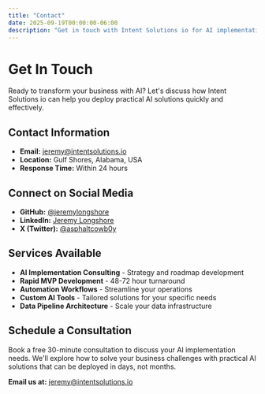 ```yaml
---
title: "Contact"
date: 2025-09-19T00:00:00-06:00
description: "Get in touch with Intent Solutions io for AI implementation consulting and rapid MVP development"
---
```


# Get In Touch

Ready to transform your business with AI? Let's discuss how Intent Solutions io can help you deploy practical AI solutions quickly and effectively.

## Contact Information

- **Email:** [jeremy@intentsolutions.io](mailto:jeremy@intentsolutions.io)
- **Location:** Gulf Shores, Alabama, USA
- **Response Time:** Within 24 hours

## Connect on Social Media

- **GitHub:** [@jeremylongshore](https://github.com/jeremylongshore)
- **LinkedIn:** [Jeremy Longshore](https://linkedin.com/in/jeremylongshore)
- **X (Twitter):** [@asphaltcowb0y](https://x.com/asphaltcowb0y)

## Services Available

- **AI Implementation Consulting** - Strategy and roadmap development
- **Rapid MVP Development** - 48-72 hour turnaround
- **Automation Workflows** - Streamline your operations
- **Custom AI Tools** - Tailored solutions for your specific needs
- **Data Pipeline Architecture** - Scale your data infrastructure

## Schedule a Consultation

Book a free 30-minute consultation to discuss your AI implementation needs. We'll explore how to solve your business challenges with practical AI solutions that can be deployed in days, not months.

**Email us at:** [jeremy@intentsolutions.io](mailto:jeremy@intentsolutions.io)